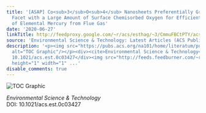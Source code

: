```yaml
---
title: '[ASAP] Co<sub>3</sub>O<sub>4</sub> Nanosheets Preferentially Growing (220)
  Facet with a Large Amount of Surface Chemisorbed Oxygen for Efficient Oxidation
  of Elemental Mercury from Flue Gas'
date: '2020-06-27'
linkTitle: http://feedproxy.google.com/~r/acs/esthag/~3/CmmuFBCtPTY/acs.est.0c03427
source: 'Environmental Science & Technology: Latest Articles (ACS Publications)'
description: '<p><img src="https://pubs.acs.org/na101/home/literatum/publisher/achs/journals/content/esthag/0/esthag.ahead-of-print/acs.est.0c03427/20200627/images/medium/es0c03427_0017.gif"
  alt="TOC Graphic"/></p><div><cite>Environmental Science & Technology</cite></div><div>DOI:
  10.1021/acs.est.0c03427</div><img src="http://feeds.feedburner.com/~r/acs/esthag/~4/CmmuFBCtPTY"
  height="1" width="1" ...'
disable_comments: true
---
```

<p><img src="https://pubs.acs.org/na101/home/literatum/publisher/achs/journals/content/esthag/0/esthag.ahead-of-print/acs.est.0c03427/20200627/images/medium/es0c03427_0017.gif" alt="TOC Graphic"/></p><div><cite>Environmental Science & Technology</cite></div><div>DOI: 10.1021/acs.est.0c03427</div><img src="http://feeds.feedburner.com/~r/acs/esthag/~4/CmmuFBCtPTY" height="1" width="1" ...